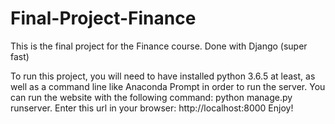 # Final-Project-Finance
This is the final project for the Finance course. Done with Django (super fast)

To run this project, you will need to have installed python 3.6.5 at least, as well as a command line like Anaconda Prompt in order to run the server.
You can run the website with the following command: python manage.py runserver. Enter this url in your browser: http://localhost:8000
Enjoy!
